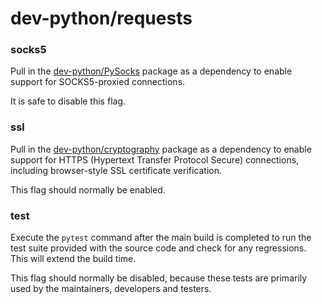 # dev-python/requests

### socks5
Pull in the [dev-python/PySocks](../dev-python/PySocks.md) package as a dependency to enable support for SOCKS5-proxied connections.

It is safe to disable this flag.

### ssl
Pull in the [dev-python/cryptography](../dev-python/cryptography.md) package as a dependency to enable support for HTTPS (Hypertext Transfer Protocol Secure) connections, including browser-style SSL certificate verification.

This flag should normally be enabled.

### test
Execute the `pytest` command after the main build is completed to run the test suite provided with the source code and check for any regressions. This will extend the build time.

This flag should normally be disabled, because these tests are primarily used by the maintainers, developers and testers.

